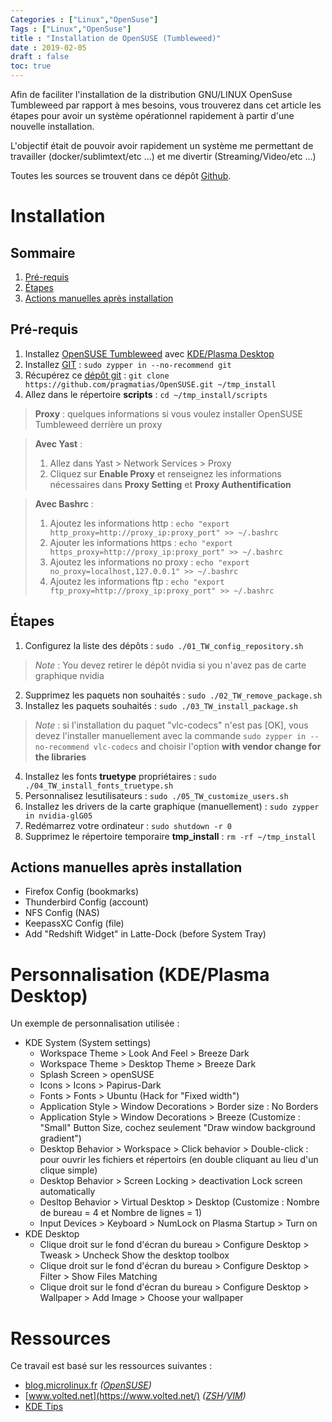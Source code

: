 ```yaml
---
Categories : ["Linux","OpenSuse"]
Tags : ["Linux","OpenSuse"]
title : "Installation de OpenSUSE (Tumbleweed)"
date : 2019-02-05
draft : false
toc: true
---
```


Afin de faciliter l'installation de la distribution GNU/LINUX OpenSuse Tumbleweed par rapport à mes besoins, vous trouverez dans cet article les étapes pour avoir un système opérationnel rapidement à partir d'une nouvelle installation.

L'objectif était de pouvoir avoir rapidement un système me permettant de travailler  (docker/sublimtext/etc ...) et me divertir (Streaming/Video/etc ...)

Toutes les sources se trouvent dans ce dépôt [Github](https://github.com/pragmatias/opensuse).

 <!--more-->

# Installation

## Sommaire

1. [Pré-requis](#pré-requis)
2. [Étapes](#étapes)
3. [Actions manuelles après installation](#actions-manuelles-après-installation)

## Pré-requis

1. Installez [OpenSUSE Tumbleweed](https://software.opensuse.org/distributions/tumbleweed) avec [KDE/Plasma Desktop](https://www.kde.org/plasma-desktop)
2. Installez [GIT](https://git-scm.com/) : `sudo zypper in --no-recommend git`
3. Récupérez ce [dépôt git](https://github.com/pragmatias/OpenSUSE) : `git clone https://github.com/pragmatias/OpenSUSE.git ~/tmp_install`
4. Allez dans le répertoire **scripts** : `cd ~/tmp_install/scripts`

> **Proxy** : quelques informations si vous voulez installer OpenSUSE Tumbleweed derrière un proxy

> **Avec Yast** :
> 1. Allez dans Yast > Network Services > Proxy
> 2. Cliquez sur  **Enable Proxy** et renseignez les informations nécessaires dans **Proxy Setting** et **Proxy Authentification**

> **Avec Bashrc** :
> 1. Ajoutez les informations http : `echo "export http_proxy=http://proxy_ip:proxy_port" >> ~/.bashrc`
> 2. Ajouter les informations https : `echo "export https_proxy=http://proxy_ip:proxy_port" >> ~/.bashrc`
> 3. Ajoutez les informations no proxy : `echo "export no_proxy=localhost,127.0.0.1" >> ~/.bashrc`
> 4. Ajoutez les informations ftp : `echo "export ftp_proxy=http://proxy_ip:proxy_port" >> ~/.bashrc`

## Étapes

1. Configurez la liste des dépôts : `sudo ./01_TW_config_repository.sh`

> *Note* : You devez retirer le dépôt nvidia si you n'avez pas de carte graphique nvidia

2. Supprimez les paquets non souhaités : `sudo ./02_TW_remove_package.sh`
3. Installez les paquets souhaités : `sudo ./03_TW_install_package.sh`

> *Note* : si l'installation du paquet "vlc-codecs" n'est pas [OK], vous devez l'installer manuellement avec la commande `sudo zypper in --no-recommend vlc-codecs` and choisir l'option **with vendor change for the libraries**

4. Installez les fonts **truetype** propriétaires : `sudo ./04_TW_install_fonts_truetype.sh`
5. Personnalisez lesutilisateurs : `sudo ./05_TW_customize_users.sh` 
6. Installez les drivers de la carte graphique (manuellement) : `sudo zypper in nvidia-glG05`
7. Redémarrez votre ordinateur : `sudo shutdown -r 0`
8. Supprimez le répertoire temporaire **tmp_install** : `rm -rf ~/tmp_install`


## Actions manuelles après installation

 - Firefox Config (bookmarks)
 - Thunderbird Config (account)
 - NFS Config (NAS)
 - KeepassXC Config (file)
 - Add "Redshift Widget" in Latte-Dock (before System Tray)



# Personnalisation (KDE/Plasma Desktop)

Un exemple de personnalisation utilisée : 
* KDE System (System settings)
	*	Workspace Theme > Look And Feel > Breeze Dark
	*	Workspace Theme > Desktop Theme > Breeze Dark
	*	Splash Screen > openSUSE
	*   Icons > Icons > Papirus-Dark
	*	Fonts > Fonts > Ubuntu (Hack for "Fixed  width")
	*	Application Style > Window Decorations > Border size : No Borders
	*	Application Style > Window Decorations > Breeze (Customize : "Small" Button Size, cochez seulement "Draw window background gradient")
	*	Desktop Behavior > Workspace > Click behavior > Double-click : pour ouvrir les fichiers et répertoirs (en double cliquant au lieu d'un clique simple)
	*	Desktop Behavior > Screen Locking > deactivation Lock screen automatically
	*	Desltop Behavior > Virtual Desktop > Desktop (Customize : Nombre de bureau = 4 et Nombre de lignes = 1)
	*	Input Devices > Keyboard > NumLock on Plasma Startup > Turn on
* KDE Desktop
    * Clique droit sur le fond d'écran du bureau > Configure Desktop > Tweask > Uncheck Show the desktop toolbox
    * Clique droit sur le fond d'écran du bureau > Configure Desktop > Filter > Show Files Matching
    * Clique droit sur le fond d'écran du bureau > Configure Desktop > Wallpaper > Add Image > Choose your wallpaper



# Ressources

Ce travail est basé sur les ressources suivantes :

 - [blog.microlinux.fr](https://blog.microlinux.fr) *([OpenSUSE](https://blog.microlinux.fr/tag/opensuse/))*
 - [www.volted.net](https://www.volted.net/) *([ZSH](un-prompt-zsh-au-poil18555.html)/[VIM](https://www.volted.net/un-vimrc-remis-au-propre18752.html))*
 - [KDE Tips](https://zren.github.io/kde/#configuration) 
